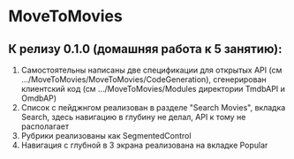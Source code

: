 # MoveToMovies

## К релизу 0.1.0 (домашняя работа к 5 занятию): 
1. Самостоятельны написаны две спецификации для открытых API (см .../MoveToMovies/MoveToMovies/CodeGeneration), сгенерирован клиентский код (см .../MoveToMovies/Modules директории TmdbAPI и OmdbAP)
2. Список с пейджнгом реализован в разделе "Search Movies", вкладка Search, здесь навигацию в глубину не делал, API к тому не располагает
3. Рубрики реализованы как SegmentedControl 
4. Навигация c глубной в 3 экрана реализована на вкладке Popular 
